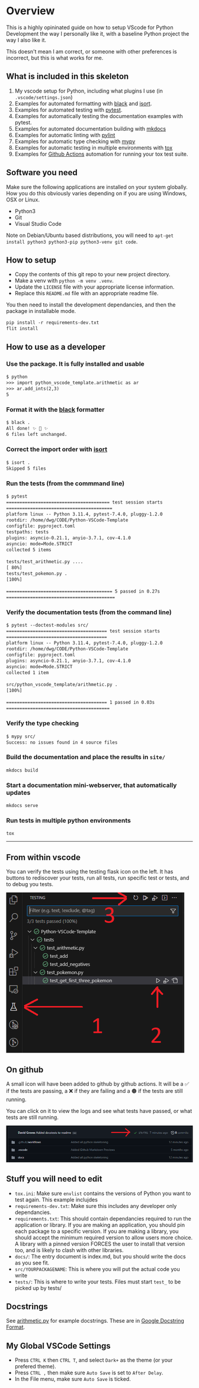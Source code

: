 # Overview

This is a highly opininated guide on how to setup VScode for Python Development the way I personally like it, with a baseline Python project the way I also like it.

This doesn't mean I am correct, or someone with other preferences is incorrect, but this is what works for me.

## What is included in this skeleton

1. My vscode setup for Python, including what plugins I use (in `.vscode/settings.json`)
1. Examples for automated formatting with [black](https://black.readthedocs.io/en/stable/) and [isort](https://pycqa.github.io/isort/).
1. Examples for automated testing with [pytest](https://docs.pytest.org/).
1. Examples for automatically testing the documentation examples with pytest.
1. Examples for automated documentation building with [mkdocs](https://www.mkdocs.org/)
1. Examples for automatic linting with [pylint](https://pypi.org/project/pylint/)
1. Examples for automatic type checking with [mypy](https://mypy.readthedocs.io/en/stable/)
1. Examples for automatic testing in multiple environments with [tox](https://tox.wiki/)
1. Examples for [Github Actions](https://github.com/features/actions) automation for running your tox test suite.

## Software you need

Make sure the following applications are installed on your system globally. How you do this obviously varies depending on if you are using Windows, OSX or Linux.

- Python3
- Git
- Visual Studio Code

Note on Debian/Ubuntu based distributions, you will need to `apt-get install python3 python3-pip python3-venv git code`.

## How to setup

- Copy the contents of this git repo to your new project directory.
- Make a venv with `python -m venv .venv`.
- Update the `LICENSE` file with your appropriate license information.
- Replace this `README.md` file with an appropriate readme file.

You then need to install the development dependancies, and then the package in installable mode.

```console
pip install -r requirements-dev.txt
flit install
```

## How to use as a developer

### Use the package. It is fully installed and usable

```console
$ python
>>> import python_vscode_template.arithmetic as ar
>>> ar.add_ints(2,3)
5
```

### Format it with the [black](https://black.readthedocs.io/en/stable/) formatter

```console
$ black .
All done! ✨ 🍰 ✨
6 files left unchanged.
```

### Correct the import order with [isort](https://pycqa.github.io/isort/)

```console
$ isort .
Skipped 5 files
```

### Run the tests (from the commmand line)

```console
$ pytest
======================================= test session starts ========================================
platform linux -- Python 3.11.4, pytest-7.4.0, pluggy-1.2.0
rootdir: /home/dwg/CODE/Python-VSCode-Template
configfile: pyproject.toml
testpaths: tests
plugins: asyncio-0.21.1, anyio-3.7.1, cov-4.1.0
asyncio: mode=Mode.STRICT
collected 5 items                                                                                  

tests/test_arithmetic.py ....                                                                [ 80%]
tests/test_pokemon.py .                                                                      [100%]

======================================== 5 passed in 0.27s =========================================
```

### Verify the documentation tests (from the command line)

```console
$ pytest --doctest-modules src/
====================================== test session starts ======================================
platform linux -- Python 3.11.4, pytest-7.4.0, pluggy-1.2.0
rootdir: /home/dwg/CODE/Python-VSCode-Template
configfile: pyproject.toml
plugins: asyncio-0.21.1, anyio-3.7.1, cov-4.1.0
asyncio: mode=Mode.STRICT
collected 1 item                                                                                                                      

src/python_vscode_template/arithmetic.py .                                                                                      [100%]

====================================== 1 passed in 0.03s =======================================
```

### Verify the type checking

```console
$ mypy src/
Success: no issues found in 4 source files
```

### Build the documentation and place the results in `site/`

```console
mkdocs build
```

### Start a documentation mini-webserver, that automatically updates

```console
mkdocs serve
```

### Run tests in multiple python environments

```console
tox
```

***

## From within vscode

You can verify the tests using the testing flask icon on the left. It has buttons to rediscover your tests, run all tests, run specific test or tests, and to debug you tests.

![vscode testing example](images/vscode_testing.png "VSCode Testing Example")

## On github

A small icon will have been added to github by github actions. It will be a ✅ if the tests are passing, a ❌ if they are failing and a 🟤 if the tests are still running.

You can click on it to view the logs and see what tests have passed, or what tests are still running.

![github tests example](images/github_tests_passing.png "Github Tests Passing")

## Stuff you will need to edit

- `tox.ini`: Make sure `envlist` contains the versions of Python you want to test again. This example inclujdes
- `requirements-dev.txt`: Make sure this includes any developer only dependancies.
- `requirements.txt`: This should contain dependancies required to run the application or library. If you are making an application, you should pin each package to a specific version. If you are making a library, you should accept the minimum required version to allow users more choice. A library with a pinned version FORCES the user to install that version too, and is likely to clash with other libraries.
- `docs/`: The entry document is index.md, but you should write the docs as you see fit.
- `src/YOURPACKAGENAME`: This is where you will put the actual code you write
- `tests/`: This is where to write your tests. Files must start `test_` to be picked up by tests/

## Docstrings

See [arithmetic.py](src/python_vscode_template/arithmetic.py) for example docstrings. These are in [Google Docstring Format](https://sphinxcontrib-napoleon.readthedocs.io/en/latest/example_google.html).

## My Global VSCode Settings

- Press `CTRL K` then `CTRL T`, and select `Dark+` as the theme (or your prefered theme).
- Press `CTRL ,` then make sure `Auto Save` is set to `After Delay`.
- In the File menu, make sure `Auto Save` is ticked.
